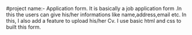 #project name:- Application form.
It is basically a  job application form .In this the users can give his/her informations like name,address,email etc.
In this, I also add a feature to upload  his/her Cv.  I use basic html and css to built this form.
